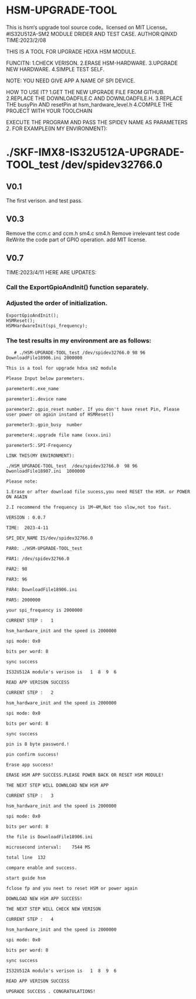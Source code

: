 # HSM-UPGRADE-TOOL
This is hsm‘s upgrade tool source code。licensed on MIT License。
#IS32U512A-SM2 MODULE DRIDER AND TEST CASE.
AUTHOR:QINXD
TIME:2023/2/08

THIS IS A TOOL FOR UPGRADE HDXA HSM MODULE.

FUNCITN:
1.CHECK VERISON.
2.ERASE HSM-HARDWARE.
3.UPGRADE NEW HARDWARE.
4.SIMPLE TEST SELF.

NOTE:
YOU NEED GIVE APP A NAME OF SPI DEVICE.

HOW TO USE IT?
1.GET THE NEW UPGRADE FILE FROM GITHUB.
2.REPLACE THE DOWNLOADFILE.C AND DOWNLOADFILE.H.
3.REPLACE THE busyPin AND resetPin at hsm_hardware_level.h
4.COMPILE THE PROJECT WITH YOUR TOOLCHAIN 

EXECUTE THE PROGRAM AND PASS THE SPIDEV NAME AS PARAMETERS 2.
FOR EXAMPLE(IN MY ENVIRONMENT):
# ./SKF-IMX8-IS32U512A-UPGRADE-TOOL_test  /dev/spidev32766.0


##	V0.1
The first verison. and test pass.


##	V0.3
Remove the ccm.c  and ccm.h 
sm4.c sm4.h 
Remove irrelevant  test code
ReWrite the  code part of GPIO operation.
add MIT license.

##	V0.7
TIME:2023/4/11
HERE ARE UPDATES:
###	Call the ExportGpioAndInit() function separately.
###	Adjusted the order of initialization.

    ExportGpioAndInit();
    HSMReset();
    HSMHardwareInit(spi_frequency);
    
### The test results in my environment are as follows:
  	

       # ./HSM-UPGRADE-TOOL_test /dev/spidev32766.0 98 96 DownloadFile18906.ini 2000000

    This is a tool for upgrade hdxa sm2 module 
    
    Please Input below paremeters. 
    
    paremeter0:.exe_name 
    
    paremeter1:.device name 
    
    paremeter2:.gpio_reset number. If you don't have reset Pin, Please user power on again instand of HSMReset() 
    
    paremeter3:.gpio_busy  number 
    
    paremeter4:.upgrade file name (xxxx.ini) 
    
    paremeter5:.SPI-Frequency 
    
    LINK THIS(MY ENVIRONMENT): 
    
    ./HSM_UPGRADE-TOOL_test  /dev/spidev32766.0  98 96 DwonloadFile18907.ini  1000000 
    
    Please note: 
    
    1.Erase or after download file sucess,you need RESET the HSM. or POWER ON AGAIN 
    
    2.I recommend the frequency is 1M~4M,Not too slow,not too fast. 
    
    VERSION : 0.0.7 
    
    TIME:  2023-4-11 
    
    SPI_DEV_NAME IS/dev/spidev32766.0 
    
    PAR0: ./HSM-UPGRADE-TOOL_test 
    
    PAR1: /dev/spidev32766.0 
    
    PAR2: 98 
    
    PAR3: 96 
    
    PAR4: DownloadFile18906.ini 
    
    PAR5: 2000000 
    
    your spi_frequency is 2000000 
    
    CURRENT STEP :   1 
    
    hsm_hardware_init and the speed is 2000000 
    
    spi mode: 0x0 
    
    bits per word: 8 
    
    sync success 
    
    IS32U512A module's verison is   1  8  9  6 
    
    READ APP VERISON SUCCESS 
    
    CURRENT STEP :   2 
    
    hsm_hardware_init and the speed is 2000000 
    
    spi mode: 0x0 
    
    bits per word: 8 
    
    sync success 
    
    pin is 8 byte password.! 
    
    pin confirm success! 
    
    Erase app success! 
    
    ERASE HSM APP SUCCESS.PLEASE POWER BACK OR RESET HSM MODULE! 
    
    THE NEXT STEP WILL DOWNLOAD NEW HSM APP 
    
    CURRENT STEP :   3 
    
    hsm_hardware_init and the speed is 2000000 
    
    spi mode: 0x0 
    
    bits per word: 8 
    
    the file is DownloadFile18906.ini 
    
    microsecond interval:    7544 MS 
    
    total line  132 
    
    compare enable and success. 
    
    start guide hsm 
    
    fclose fp and you neet to reset HSM or power again 
    
    DOWNLOAD NEW HSM APP SUCCESS! 
    
    THE NEXT STEP WILL CHECK NEW VERISON 
    
    CURRENT STEP :   4 
    
    hsm_hardware_init and the speed is 2000000 
    
    spi mode: 0x0 
    
    bits per word: 8 
    
    sync success 
    
    IS32U512A module's verison is   1  8  9  6 
    
    READ APP VERISON SUCCESS 
    
    UPGRADE SUCCESS . CONGRATULATIONS!


